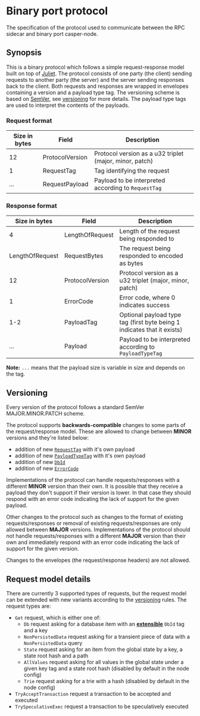 # Binary port protocol
The specification of the protocol used to communicate between the RPC sidecar and binary port casper-node.

## Synopsis
This is a binary protocol which follows a simple request-response model built on top of [Juliet](https://github.com/casper-network/juliet). The protocol consists of one party (the client) sending requests to another party (the server) and the server sending responses back to the client. Both requests and responses are wrapped in envelopes containing a version and a payload type tag. The versioning scheme is based on [SemVer](https://semver.org/), see [versioning](#versioning) for more details. The payload type tags are used to interpret the contents of the payloads.

### Request format
| Size in bytes | Field           | Description                                             |
|---------------|-----------------|---------------------------------------------------------|
| 12            | ProtocolVersion | Protocol version as a u32 triplet (major, minor, patch) |
| 1             | RequestTag      | Tag identifying the request                             |
| ...           | RequestPayload  | Payload to be interpreted according to `RequestTag`     |

### Response format
| Size in bytes   | Field           | Description                                                             |
|-----------------|-----------------|-------------------------------------------------------------------------|
| 4               | LengthOfRequest | Length of the request being responded to                                | 
| LengthOfRequest | RequestBytes    | The request being responded to encoded as bytes                         |
| 12              | ProtocolVersion | Protocol version as a u32 triplet (major, minor, patch)                 |
| 1               | ErrorCode       | Error code, where 0 indicates success                                   |
| 1-2             | PayloadTag      | Optional payload type tag (first byte being 1 indicates that it exists) |
| ...             | Payload         | Payload to be interpreted according to `PayloadTypeTag`                 |

**Note:** `...` means that the payload size is variable in size and depends on the tag.

## Versioning
Every version of the protocol follows a standard SemVer MAJOR.MINOR.PATCH scheme.

The protocol supports **backwards-compatible** changes to some parts of the request/response model. These are allowed to change between **MINOR** versions and they're listed below:
- addition of new [`RequestTag`](#request-format) with it's own payload
- addition of new [`PayloadTypeTag`](#response-format) with it's own payload
- addition of new [`DbId`](#request-model-details)
- addition of new [`ErrorCode`](#response-format)

Implementations of the protocol can handle requests/responses with a  different **MINOR** version than their own. It is possible that they receive a payload they don't support if their version is lower. In that case they should respond with an error code indicating the lack of support for the given payload.

Other changes to the protocol such as changes to the format of existing requests/responses or removal of existing requests/responses are only allowed between **MAJOR** versions. Implementations of the protocol should not handle requests/responses with a different **MAJOR** version than their own and immediately respond with an error code indicating the lack of support for the given version.

Changes to the envelopes (the request/response headers) are not allowed. 

## Request model details
There are currently 3 supported types of requests, but the request model can be extended with new variants according to the [versioning](#versioning) rules. The request types are:
- `Get` request, which is either one of:
    - `Db` request asking for a database item with an [**extensible**](#versioning) `DbId` tag and a key
    - `NonPersistedData` request asking for a transient piece of data with a `NonPersistedData` query
    - `State` request asking for an item from the global state by a key, a state root hash and a path
    - `AllValues` request asking for all values in the global state under a given key tag and a state root hash (disabled by default in the node config)
    - `Trie` request asking for a trie with a hash (disabled by default in the node config)
- `TryAcceptTransaction` request a transaction to be accepted and executed
- `TrySpeculativeExec` request a transaction to be speculatively executed
